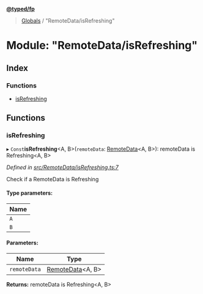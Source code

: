 **[@typed/fp](../README.md)**

> [Globals](../globals.md) / "RemoteData/isRefreshing"

# Module: "RemoteData/isRefreshing"

## Index

### Functions

* [isRefreshing](_remotedata_isrefreshing_.md#isrefreshing)

## Functions

### isRefreshing

▸ `Const`**isRefreshing**\<A, B>(`remoteData`: [RemoteData](_remotedata_remotedata_.md#remotedata)\<A, B>): remoteData is Refreshing\<A, B>

*Defined in [src/RemoteData/isRefreshing.ts:7](https://github.com/TylorS/typed-fp/blob/f27ba3e/src/RemoteData/isRefreshing.ts#L7)*

Check if a RemoteData is Refreshing

#### Type parameters:

Name |
------ |
`A` |
`B` |

#### Parameters:

Name | Type |
------ | ------ |
`remoteData` | [RemoteData](_remotedata_remotedata_.md#remotedata)\<A, B> |

**Returns:** remoteData is Refreshing\<A, B>
